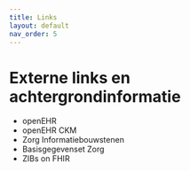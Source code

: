 ```yaml
---
title: Links
layout: default
nav_order: 5
---
```


# Externe links en achtergrondinformatie

+ openEHR 
+ openEHR CKM
+ Zorg Informatiebouwstenen
+ Basisgegevenset Zorg
+ ZIBs on FHIR
